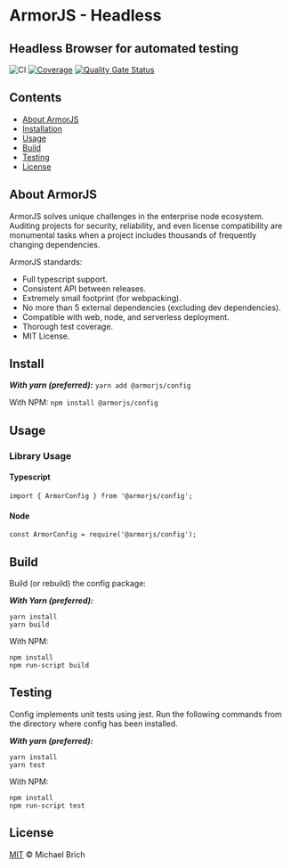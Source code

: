 # ArmorJS - Headless
## Headless Browser for automated testing

![CI](https://github.com/armorjs/headless/workflows/CI/badge.svg?branch=master) [![Coverage](https://sonarcloud.io/api/project_badges/measure?project=armorjs_headless&metric=coverage)](https://sonarcloud.io/dashboard?id=armorjs_headless) [![Quality Gate Status](https://sonarcloud.io/api/project_badges/measure?project=armorjs_headless&metric=alert_status)](https://sonarcloud.io/dashboard?id=armorjs_headless)


## Contents
- [About ArmorJS](#about-armorjs)
- [Installation](#Installation)
- [Usage](#usage)
- [Build](#build)
- [Testing](#testing)
- [License](#license)

## About ArmorJS
ArmorJS solves unique challenges in the enterprise node ecosystem. Auditing projects for security, reliability, and even license compatibility are monumental tasks when a project includes thousands of frequently changing dependencies.

ArmorJS standards:
* Full typescript support.
* Consistent API between releases.
* Extremely small footprint (for webpacking).
* No more than 5 external dependencies (excluding dev dependencies).
* Compatible with web, node, and serverless deployment.
* Thorough test coverage.
* MIT License.


## Install

***With yarn (preferred):***
```yarn add @armorjs/config```

With NPM:
```npm install @armorjs/config```

## Usage

### Library Usage

#### Typescript
```
import { ArmorConfig } from '@armorjs/config';
```

#### Node
```
const ArmorConfig = require('@armorjs/config');
```

## Build
Build (or rebuild) the config package:

***With Yarn (preferred):***
```
yarn install
yarn build
```

With NPM:
```
npm install
npm run-script build
```
## Testing

Config implements unit tests using jest. Run the following commands from the directory where config has been installed.

***With yarn (preferred):***
```
yarn install
yarn test
```

With NPM:
```
npm install
npm run-script test
```

## License
[MIT](LICENSE) &copy; Michael Brich